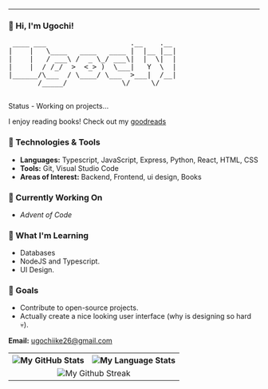 
---

### 👋 Hi, I'm Ugochi!
<pre>
 ____ ___                    .__    .__ 
|    |   \____   ____   ____ |  |__ |__|
|    |   / ___\ /  _ \_/ ___\|  |  \|  |
|    |  / /_/  >  <_> )  \___|   Y  \  |
|______/\___  / \____/ \___  >___|  /__|
       /_____/             \/     \/    

</pre>
Status - Working on projects...

I enjoy reading books! Check out my <a href="https://www.goodreads.com/user/show/91681774-ugochi" target="_blank">goodreads</a> 
### 🔧 Technologies & Tools
- **Languages:** Typescript, JavaScript, Express, Python, React, HTML, CSS
- **Tools:** Git, Visual Studio Code  
- **Areas of Interest:** Backend, Frontend, ui design, Books

### 🚀 Currently Working On
- *Advent of Code*

### 🌱 What I'm Learning
- Databases
- NodeJS and Typescript.  
- UI Design.  

### 🎯 Goals
- Contribute to open-source projects.  
- Actually create a nice looking user interface (why is designing so hard 💀).  

 **Email:** ugochiike26@gmail.com  



<table>
    <tr>
        <th>
        <picture>
            <source media="(prefers-color-scheme: dark)" srcset="https://github-readme-stats.vercel.app/api?username=noneofurbuzz&show_icons=true&count_private=true&include_all_commits=true&theme=dark&show_icons=true&layout=compact&bg_color=00000000&border_color=00000000&hide=contribs,prs">
            <img alt="My GitHub Stats" src="https://github-readme-stats.vercel.app/api?username=noneofurbuzz&show_icons=true&count_private=true&include_all_commits=true&theme=light&show_icons=true&layout=compact&bg_color=00000000&border_color=00000000&hide=contribs,prs">
</picture>
            <br>
        </th>
        <th>
        <picture>
            <source media="(prefers-color-scheme: dark)" srcset="https://github-readme-stats.quantumlytangled.vercel.app/api/top-langs/?username=noneofurbuzz&layout=compact&theme=dark&bg_color=00000000&hide_border=true&icon_color=00000000&count_private=true">
            <img alt="My Language Stats" src="https://github-readme-stats.quantumlytangled.vercel.app/api/top-langs/?username=noneofurbuzz&layout=compact&theme=light&text_color=434d58&bg_color=00000000&hide_border=true&icon_color=00000000&count_private=true">
</picture>
        </th>
    </tr>
    <tr>
    <td colspan = "2" align = "center">
    <picture>
    <source media = "(prefers-color-scheme: dark)" srcset = "https://streak-stats.demolab.com/?user=noneofurbuzz&theme=dark&background=00000000&hide_border=true&ring=9f9f9f&fire=fff&currStreakLabel=fff">
    <img alt = "My Github Streak" src = "https://streak-stats.demolab.com/?user=noneofurbuzz&theme=meta-light&background=00000000&hide_border=true">
    </picture>
    </td>
    </tr>
</table>





